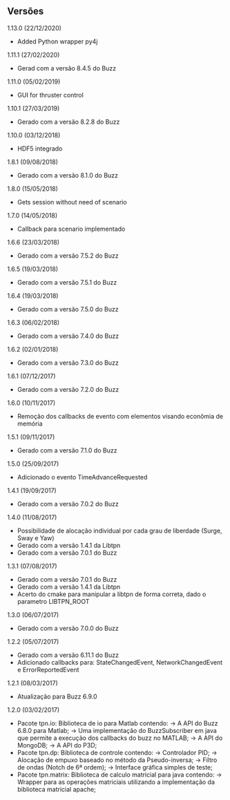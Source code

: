 ## Versões
1.13.0 (22/12/2020)
  - Added Python wrapper py4j
        
1.11.1 (27/02/2020)
  - Gerad com a versão 8.4.5 do Buzz
        
1.11.0 (05/02/2019)
  - GUI for thruster control
        
1.10.1 (27/03/2019)
  - Gerado com a versão 8.2.8 do Buzz

1.10.0 (03/12/2018)
  - HDF5 integrado

1.8.1 (09/08/2018)
  - Gerado com a versão 8.1.0 do Buzz
  
1.8.0 (15/05/2018)
  - Gets session without need of scenario

1.7.0 (14/05/2018)
  - Callback para scenario implementado

1.6.6 (23/03/2018)
  - Gerado com a versão 7.5.2 do Buzz

1.6.5 (19/03/2018)
  - Gerado com a versão 7.5.1 do Buzz

1.6.4 (19/03/2018)
  - Gerado com a versão 7.5.0 do Buzz

1.6.3 (06/02/2018)
  - Gerado com a versão 7.4.0 do Buzz

1.6.2 (02/01/2018)
  - Gerado com a versão 7.3.0 do Buzz

1.6.1 (07/12/2017)
  - Gerado com a versão 7.2.0 do Buzz

1.6.0 (10/11/2017)
  - Remoção dos callbacks de evento com elementos visando econômia de memória

1.5.1 (09/11/2017)
  - Gerado com a versão 7.1.0 do Buzz
  
1.5.0 (25/09/2017)
  - Adicionado o evento TimeAdvanceRequested

1.4.1 (19/09/2017)
  - Gerado com a versão 7.0.2 do Buzz
  
1.4.0 (11/08/2017)
  - Possibilidade de alocação individual por cada grau de liberdade (Surge, Sway e Yaw)
  - Gerado com a versão 1.4.1 da Libtpn
  - Gerado com a versão 7.0.1 do Buzz
  
1.3.1 (07/08/2017)
  - Gerado com a versão 7.0.1 do Buzz
  - Gerado com a versão 1.4.1 da Libtpn
  - Acerto do cmake para manipular a libtpn de forma correta, dado o parametro LIBTPN_ROOT

1.3.0 (06/07/2017)
  - Gerado com a versão 7.0.0 do Buzz

1.2.2 (05/07/2017)
  - Gerado com a versão 6.11.1 do Buzz
  - Adicionado callbacks para: StateChangedEvent, NetworkChangedEvent e ErrorReportedEvent

1.2.1 (08/03/2017)
  - Atualização para Buzz 6.9.0

1.2.0 (03/02/2017)
  - Pacote tpn.io: Biblioteca de io para Matlab contendo:
    -> A API do Buzz 6.8.0 para Matlab;
    -> Uma implementação do BuzzSubscriber em java que permite a execução dos callbacks do buzz no MATLAB;
    -> A API do MongoDB;
    -> A API do P3D;
  - Pacote tpn.dp: Biblioteca de controle contendo:
    -> Controlador PID;
    -> Alocação de empuxo baseado no método da Pseudo-inversa;
    -> Filtro de ondas (Notch de 6ª ordem);
    -> Interface gráfica simples de teste;
  - Pacote tpn.matrix: Biblioteca de calculo matricial para java contendo:
    -> Wrapper para as operações matriciais utilizando a implementação da biblioteca matricial apache;
    
